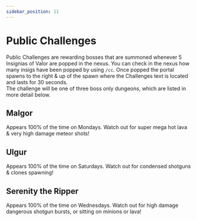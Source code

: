 ```yaml
---
sidebar_position: 11
---
```


# Public Challenges
Public Challenges are rewarding bosses that are summoned whenever 5 Insignias of Valor are popped in the nexus. You can check in the nexus how many insigs have been popped by using `/cc`. Once popped the portal spawns to the right & up of the spawn where the Challenges text is located and lasts for 30 seconds.  
The challenge will be one of three boss only dungeons, which are listed in more detail below.  


## Malgor
Appears 100% of the time on Mondays. Watch out for super mega hot lava & very high damage meteor shots!

## Ulgur
Appears 100% of the time on Saturdays. Watch out for condensed shotguns & clones spawning!

## Serenity the Ripper
Appears 100% of the time on Wednesdays. Watch out for high damage dangerous shotgun bursts, or sitting on minions or lava!